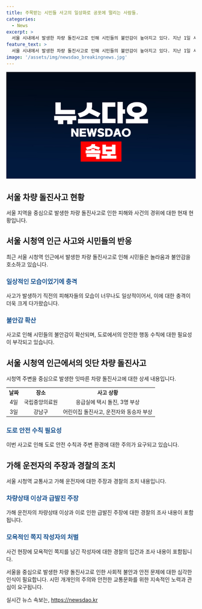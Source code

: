 ```yaml
---
title: 주목받는 시민들 사고의 일상화로 공포에 떨리는 사람들.
categories:
  - News
excerpt: >
  서울 시내에서 발생한 차량 돌진사고로 인해 시민들의 불안감이 높아지고 있다. 지난 1일 시청역 인근에서 발생한 차량 역주행으로 9명이 숨지며 일상에서 벌어지는 비극에 충격을 받고 있다. 이러한 상황에서 시민들은 사고의 위험성을 느끼고 주위를 살피고 있다. 이와 함께, 피해자들을 모욕하는 사건도 발생하여 사회적 공분을 샀다. 현재 경찰은 사고의 재발을 막기 위해 범죄수사를 진행하고 있다. (150자)
feature_text: >
  서울 시내에서 발생한 차량 돌진사고로 인해 시민들의 불안감이 높아지고 있다. 지난 1일 시청역 인근에서 발생한 차량 역주행으로 9명이 숨지며 일상에서 벌어지는 비극에 충격을 받고 있다. 이러한 상황에서 시민들은 사고의 위험성을 느끼고 주위를 살피고 있다. 이와 함께, 피해자들을 모욕하는 사건도 발생하여 사회적 공분을 샀다. 현재 경찰은 사고의 재발을 막기 위해 범죄수사를 진행하고 있다. (150자)
image: '/assets/img/newsdao_breakingnews.jpg'
---
```


<p><img src="/assets/img/newsdao_breakingnews.jpg" alt="ranknews 속보" /></p>

<h2 data-ke-size="size26">서울 차량 돌진사고 현황</h2>

<p data-ke-size="size16">서울 지역을 중심으로 발생한 차량 돌진사고로 인한 피해와 사건의 경위에 대한 현재 현황입니다.</p>

<h2>서울 시청역 인근 사고와 시민들의 반응</h2>

<p data-ke-size="size16">최근 서울 시청역 인근에서 발생한 차량 돌진사고로 인해 시민들은 놀라움과 불안감을 호소하고 있습니다.</p>

<h3><b><span style="color: #1a5490;">일상적인 모습이었기에 충격</span></b></h3>

<p data-ke-size="size16">사고가 발생하기 직전의 피해자들의 모습이 너무나도 일상적이어서, 이에 대한 충격이 더욱 크게 다가왔습니다.</p>

<h3><b><span style="color: #1a5490;">불안감 확산</span></b></h3>

<p data-ke-size="size16">사고로 인해 시민들의 불안감이 확산되며, 도로에서의 안전한 행동 수칙에 대한 필요성이 부각되고 있습니다.</p>

<h2>서울 시청역 인근에서의 잇단 차량 돌진사고</h2>

<p data-ke-size="size16">시청역 주변을 중심으로 발생한 잇따른 차량 돌진사고에 대한 상세 내용입니다.</p>

<table>
   <tbody>
      <tr>
         <td style="text-align: center; height: 17px;"><b>날짜</b></td>
         <td style="text-align: center; height: 17px;"><b>장소</b></td>
         <td style="text-align: center; height: 17px;"><b>사고 상황</b></td>
      </tr>
      <tr>
         <td style="text-align: center; height: 17px;">4일</td>
         <td style="text-align: center; height: 17px;">국립중앙의료원</td>
         <td style="text-align: center; height: 17px;">응급실에 택시 돌진, 3명 부상</td>
      </tr>
      <tr>
         <td style="text-align: center; height: 17px;">3일</td>
         <td style="text-align: center; height: 17px;">강남구</td>
         <td style="text-align: center; height: 17px;">어린이집 돌진사고, 운전자와 동승자 부상</td>
      </tr>
   </tbody>
</table>

<h3><b><span style="color: #1a5490;">도로 안전 수칙 필요성</span></b></h3>

<p data-ke-size="size16">이번 사고로 인해 도로 안전 수칙과 주변 환경에 대한 주의가 요구되고 있습니다.</p>

<h2>가해 운전자의 주장과 경찰의 조치</h2>

<p data-ke-size="size16">서울 시청역 교통사고 가해 운전자에 대한 주장과 경찰의 조치 내용입니다.</p>

<h3><b><span style="color: #1a5490;">차량상태 이상과 급발진 주장</span></b></h3>

<p data-ke-size="size16">가해 운전자의 차량상태 이상과 이로 인한 급발진 주장에 대한 경찰의 조사 내용이 포함됩니다.</p>

<h3><b><span style="color: #1a5490;">모욕적인 쪽지 작성자의 처벌</span></b></h3>

<p data-ke-size="size16">사건 현장에 모욕적인 쪽지를 남긴 작성자에 대한 경찰의 입건과 조사 내용이 포함됩니다.</p>

<p data-ke-size="size16">서울을 중심으로 발생한 차량 돌진사고로 인한 사회적 불안과 안전 문제에 대한 심각한 인식이 필요합니다. 시민 개개인의 주의와 안전한 교통문화를 위한 지속적인 노력과 관심이 요구됩니다.</p>
실시간 뉴스 속보는, <a href="https://newsdao.kr" rel="dofollow">https://newsdao.kr</a>


